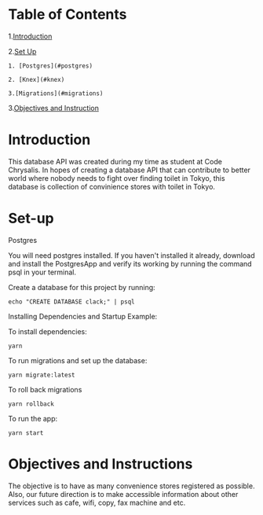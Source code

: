 # Table of Contents

1.[Introduction](#introduction)

2.[Set Up](#set-up)

    1. [Postgres](#postgres)

    2. [Knex](#knex)

    3.[Migrations](#migrations)

3.[Objectives and Instruction](#objectives-and-instructions)

# Introduction

This database API was created during my time as student at Code Chrysalis. In hopes of creating a database API that can contribute to better world where nobody needs to fight over finding toilet in Tokyo, this database is collection of convinience stores with toilet in Tokyo.

# Set-up

Postgres

You will need postgres installed. If you haven't installed it already, download and install the PostgresApp and verify its working by running the command psql in your terminal.

Create a database for this project by running:

    echo "CREATE DATABASE clack;" | psql

Installing Dependencies and Startup
Example:

To install dependencies:

    yarn
To run migrations and set up the database:

    yarn migrate:latest
To roll back migrations

    yarn rollback

To run the app:

    yarn start

# Objectives and Instructions

The objective is to have as many convenience stores registered as possible. Also, our future direction is to make accessible information about other services such as cafe, wifi, copy, fax machine and etc.
